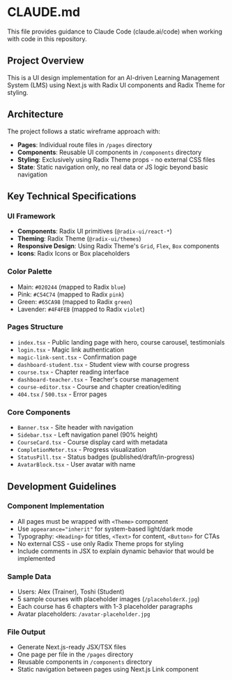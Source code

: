 # CLAUDE.md

This file provides guidance to Claude Code (claude.ai/code) when working with code in this repository.

## Project Overview

This is a UI design implementation for an AI-driven Learning Management System (LMS) using Next.js with Radix UI components and Radix Theme for styling.

## Architecture

The project follows a static wireframe approach with:
- **Pages**: Individual route files in `/pages` directory
- **Components**: Reusable UI components in `/components` directory
- **Styling**: Exclusively using Radix Theme props - no external CSS files
- **State**: Static navigation only, no real data or JS logic beyond basic navigation

## Key Technical Specifications

### UI Framework
- **Components**: Radix UI primitives (`@radix-ui/react-*`)
- **Theming**: Radix Theme (`@radix-ui/themes`)
- **Responsive Design**: Using Radix Theme's `Grid`, `Flex`, `Box` components
- **Icons**: Radix Icons or Box placeholders

### Color Palette
- Main: `#020244` (mapped to Radix `blue`)
- Pink: `#C54C74` (mapped to Radix `pink`)
- Green: `#65CA98` (mapped to Radix `green`)
- Lavender: `#4F4FEB` (mapped to Radix `violet`)

### Pages Structure
- `index.tsx` - Public landing page with hero, course carousel, testimonials
- `login.tsx` - Magic link authentication
- `magic-link-sent.tsx` - Confirmation page
- `dashboard-student.tsx` - Student view with course progress
- `course.tsx` - Chapter reading interface
- `dashboard-teacher.tsx` - Teacher's course management
- `course-editor.tsx` - Course and chapter creation/editing
- `404.tsx` / `500.tsx` - Error pages

### Core Components
- `Banner.tsx` - Site header with navigation
- `Sidebar.tsx` - Left navigation panel (90% height)
- `CourseCard.tsx` - Course display card with metadata
- `CompletionMeter.tsx` - Progress visualization
- `StatusPill.tsx` - Status badges (published/draft/in-progress)
- `AvatarBlock.tsx` - User avatar with name

## Development Guidelines

### Component Implementation
- All pages must be wrapped with `<Theme>` component
- Use `appearance="inherit"` for system-based light/dark mode
- Typography: `<Heading>` for titles, `<Text>` for content, `<Button>` for CTAs
- No external CSS - use only Radix Theme props for styling
- Include comments in JSX to explain dynamic behavior that would be implemented

### Sample Data
- Users: Alex (Trainer), Toshi (Student)
- 5 sample courses with placeholder images (`/placeholderX.jpg`)
- Each course has 6 chapters with 1-3 placeholder paragraphs
- Avatar placeholders: `/avatar-placeholder.jpg`

### File Output
- Generate Next.js-ready JSX/TSX files
- One page per file in the `/pages` directory
- Reusable components in `/components` directory
- Static navigation between pages using Next.js Link component